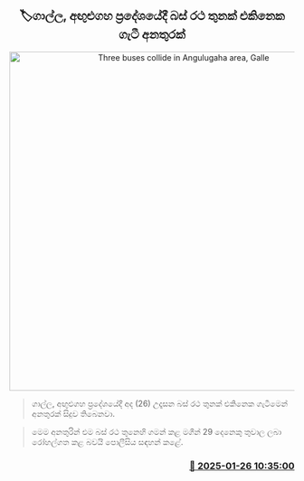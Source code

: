 <p align='center'><b><h2 align='center' title='Three buses collide in Angulugaha area, Galle'>🏷ගාල්ල, අඟුළුගහ ප්‍රදේශයේදී බස් රථ තුනක් එකිනෙක ගැටී අනතුරක්</h2></b></p>
<p align='center'><img src='https://helakuru.sgp1.cdn.digitaloceanspaces.com/esana/images/lib/galle-acci-1.jpg' width='600' alt='Three buses collide in Angulugaha area, Galle'></p>

> ගාල්ල, අඟුළුගහ ප්‍රදේශයේදී අද (26) උදෑසන බස් රථ තුනක් එකිනෙක ගැටීමෙන් අනතුරක් සිදුව තිබෙනවා.

> මෙම අනතුරින් එම බස් රථ තුනෙහි ගමන් කළ මගීන් 29 දෙනෙකු තුවාල ලබා රෝහල්ගත කළ බවයි පොලීසිය සඳහන් කළේ.



<h3 align='right'><a href='https://www.helakuru.lk/esana/p/106895/'>📅 2025-01-26 10:35:00</a></h3>
